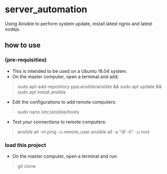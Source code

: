 # server_automation
Using Ansible to perform system update, install latest ngnix and latest nodejs.

## how to use 
### (pre-requisities)
- This is intended to be used on a Ubuntu 18.04 system.
- On the master computer, open a terminal and add:
> sudo apt-add-repository ppa:ansible/ansible &&
> sudo apt update &&
> sudo apt install ansible

- Edit the configurations to add remote computers:
> sudo nano /etc/ansible/hosts

- Test your connections to remote computers:
> ansible all -m ping -u remote_user
> ansible all -a "df -h" -u root 

### load this project
- On the master computer, open a terminal and run:
> git clone <this repos address>
  

